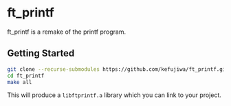 # ft_printf

ft_printf is a remake of the printf program.

## Getting Started

```bash
git clone --recurse-submodules https://github.com/kefujiwa/ft_printf.git
cd ft_printf
make all
```

This will produce a `libftprintf.a` library which you can link to your project.
